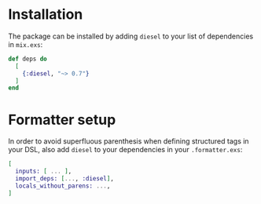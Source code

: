 # Installation

The package can be installed by adding `diesel` to your list of dependencies in `mix.exs`:

```elixir
def deps do
  [
    {:diesel, "~> 0.7"}
  ]
end
```

# Formatter setup

In order to avoid superfluous parenthesis when defining structured tags in your DSL, also add `diesel` to your dependencies in your `.formatter.exs`:

```elixir
[
  inputs: [ ... ],
  import_deps: [..., :diesel],
  locals_without_parens: ...,
]
```
